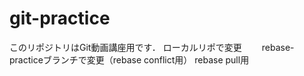 # git-practice
このリポジトリはGit動画講座用です．
ローカルリポで変更　　
rebase-practiceブランチで変更（rebase conflict用）
rebase pull用

